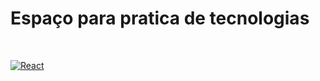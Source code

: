 <h1>Espaço para pratica de tecnologias</h1>
</br>

[![React](https://skillicons.dev/icons?i=react,js,html)](https://skillicons.dev)
